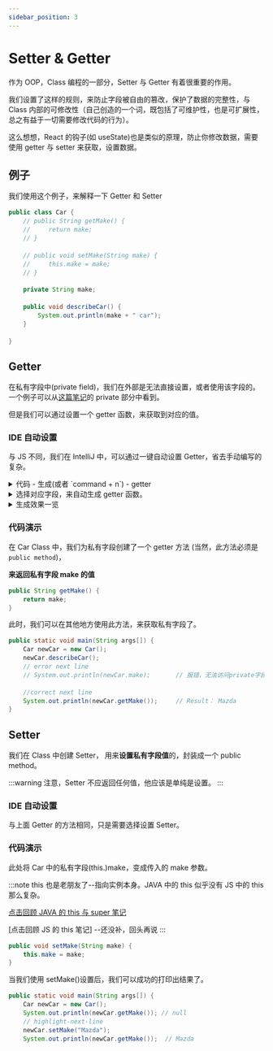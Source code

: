 ```yaml
---
sidebar_position: 3
---
```


# Setter & Getter

作为 OOP，Class 编程的一部分，Setter 与 Getter 有着很重要的作用。

我们设置了这样的规则，来防止字段被自由的篡改，保护了数据的完整性，与 Class 内部的可修改性（自己创造的一个词，既包括了可维护性，也是可扩展性，总之有益于一切需要修改代码的行为）。

这么想想，React 的钩子(如 useState)也是类似的原理，防止你修改数据，需要使用 getter 与 setter 来获取，设置数据。

## 例子

我们使用这个例子，来解释一下 Getter 和 Setter

```java title="CarClass"
public class Car {
    // public String getMake() {
    //     return make;
    // }

    // public void setMake(String make) {
    //     this.make = make;
    // }

    private String make;

    public void describeCar() {
        System.out.println(make + " car");
    }

}
```

## Getter

在私有字段中(private field)，我们在外部是无法直接设置，或者使用该字段的。一个例子可以从[这篇笔记](./modifiers)的 private 部分中看到。

但是我们可以通过设置一个 getter 函数，来获取到对应的值。

### IDE 自动设置

与 JS 不同，我们在 IntelliJ 中，可以通过一键自动设置 Getter，省去手动编写的复杂。

<details>
  <summary>代码 - 生成(或者 `command + n`) - getter</summary>
  <div>
  ![example](./images/getterAndSetter/getter-1.JPG)
  </div>
</details>

<details>
  <summary>选择对应字段，来自动生成 getter 函数。</summary>
  <div>
  ![example](./images/getterAndSetter/getter-3.JPG)
  </div>
</details>

<details>
  <summary>生成效果一览</summary>
  <div>
  ![example](./images/getterAndSetter/getter-4.JPG)
  </div>
</details>

### 代码演示

在 Car Class 中，我们为私有字段创建了一个 getter 方法 (当然，此方法必须是 `public method`)，

**来返回私有字段 make 的值**

```java title="Car.java"
public String getMake() {
    return make;
}
```

此时，我们可以在其他地方使用此方法，来获取私有字段了。

```java title="TestClass.java"
public static void main(String args[]) {
    Car newCar = new Car();
    newCar.describeCar();
    // error next line
    // System.out.println(newCar.make);       // 报错，无法访问private字段

    //correct next line
    System.out.println(newCar.getMake());     // Result： Mazda
}
```

## Setter

我们在 Class 中创建 Setter， 用来**设置私有字段值**的，封装成一个 public method。

:::warning
注意，Setter 不应返回任何值，他应该是单纯是设置。
:::

### IDE 自动设置

与上面 Getter 的方法相同，只是需要选择设置 Setter。

### 代码演示

此处将 Car 中的私有字段(this.)make，变成传入的 make 参数。

:::note
this 也是老朋友了--指向实例本身。JAVA 中的 this 似乎没有 JS 中的 this 那么复杂。

[点击回顾 JAVA 的 this 与 super 笔记](../OOP/inheritance#super--this)

[点击回顾 JS 的 this 笔记] --还没补，回头再说
:::

```java title="Car.java"
public void setMake(String make) {
    this.make = make;
}
```

当我们使用 setMake()设置后，我们可以成功的打印出结果了。

```java title="TestClass.java"
public static void main(String args[]) {
    Car newCar = new Car();
    System.out.println(newCar.getMake()); // null
    // highlight-next-line
    newCar.setMake("Mazda");
    System.out.println(newCar.getMake());  // Mazda

```
